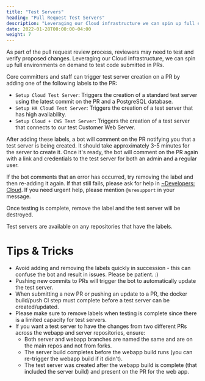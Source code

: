```yaml
---
title: "Test Servers"
heading: "Pull Request Test Servers"
description: "Leveraging our Cloud infrastructure we can spin up full environments on demand to test code submitted in a PR."
date: 2022-01-28T00:00:00-04:00
weight: 7
---
```


As part of the pull request review process, reviewers may need to test and verify proposed changes. Leveraging our Cloud infrastructure, we can spin up full environments on demand to test code submitted in PRs.

Core committers and staff can trigger test server creation on a PR by adding one of the following labels to the PR:

* `Setup Cloud Test Server`: Triggers the creation of a standard test server using the latest commit on the PR and a PostgreSQL database.
* `Setup HA Cloud Test Server`: Triggers the creation of a test server that has high availability.
* `Setup Cloud + CWS Test Server`: Triggers the creation of a test server that connects to our test Customer Web Server.

After adding these labels, a bot will comment on the PR notifying you that a test server is being created. It should take approximately 3-5 minutes for the server to create it. Once it's ready, the bot will comment on the PR again with a link and credentials to the test server for both an admin and a regular user.

If the bot comments that an error has occurred, try removing the label and then re-adding it again. If that still fails, please ask for help in [~Developers: Cloud](https://community.mattermost.com/core/channels/cloud). If you need urgent help, please mention `@sresupport` in your message.

Once testing is complete, remove the label and the test server will be destroyed.

Test servers are available on any repositories that have the labels.

# Tips & Tricks

* Avoid adding and removing the labels quickly in succession - this can confuse the bot and result in issues. Please be patient. :)
* Pushing new commits to PRs will trigger the bot to automatically update the test server.
* When submitting a new PR or pushing an update to a PR, the docker build/push CI step must complete before a test server can be created/updated.
* Please make sure to remove labels when testing is complete since there is a limited capacity for test servers.
* If you want a test server to have the changes from two different PRs across the webapp and server repositories, ensure:
  * Both server and webapp branches are named the same and are on the main repos and not from forks.
  * The server build completes before the webapp build runs (you can re-trigger the webapp build if it didn't).
  * The test server was created after the webapp build is complete (that included the server build) and present on the PR for the web app.
